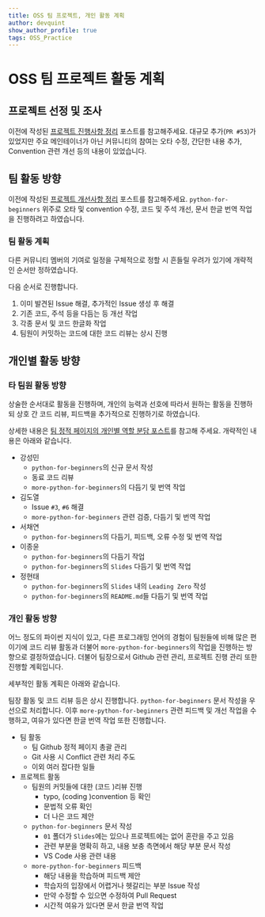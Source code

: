 ```yaml
---
title: OSS 팀 프로젝트, 개인 활동 계획
author: devquint
show_author_profile: true
tags: OSS_Practice
---
```


# OSS 팀 프로젝트 활동 계획

## 프로젝트 선정 및 조사

이전에 작성된 [프로젝트 진행사항 정리](https://devquint.github.io/2020/05/24/project-proceed.html) 포스트를 참고해주세요.
대규모 추가(`PR #53`)가 있었지만 주요 메인테이너가 아닌 커뮤니티의 참여는 오타 수정, 간단한 내용 추가, Convention 관련 개선 등의 내용이 있었습니다.


## 팀 활동 방향

이전에 작성된 [프로젝트 개선사항 정리](https://devquint.github.io/2020/05/24/team-plan.html) 포스트를 참고해주세요.
`python-for-beginners` 위주로 오타 및 convention 수정, 코드 및 주석 개선, 문서 한글 번역 작업을 진행하려고 하였습니다.


### 팀 활동 계획

다른 커뮤니티 멤버의 기여로 일정을 구체적으로 정할 시 흔들릴 우려가 있기에 개략적인 순서만 정하였습니다.

다음 순서로 진행합니다.
1. 이미 발견된 Issue 해결, 추가적인 Issue 생성 후 해결
1. 기존 코드, 주석 등을 다듬는 등 개선 작업
1. 각종 문서 및 코드 한글화 작업
1. 팀원이 커밋하는 코드에 대한 코드 리뷰는 상시 진행


## 개인별 활동 방향

### 타 팀원 활동 방향

상술한 순서대로 활동을 진행하며, 개인의 능력과 선호에 따라서 원하는 활동을 진행하되 상호 간 코드 리뷰, 피드백을 추가적으로 진행하기로 하였습니다.

상세한 내용은 [팀 정적 페이지의 개인별 역할 분담 포스트](https://20-1-skku-oss.github.io/2020-1-OSS-2/2020/05/24/Individual-Role.html)를 참고해 주세요.
개략적인 내용은 아래와 같습니다.

* 강성민
	* `python-for-beginners`의 신규 문서 작성
	* 동료 코드 리뷰
	* `more-python-for-beginners`의 다듬기 및 번역 작업
* 김도열
	* Issue `#3`, `#6` 해결
	* `more-python-for-beginners` 관련 검증, 다듬기 및 번역 작업
* 서채연
	* `python-for-beginners`의 다듬기, 피드백, 오류 수정 및 번역 작업
* 이종윤
	* `python-for-beginners`의 다듬기 작업
	* `python-for-beginners`의 `Slides` 다듬기 및 번역 작업
* 정현태
	* `python-for-beginners`의 `Slides` 내의 `Leading Zero` 작성
	* `python-for-beginners`의 `README.md`들 다듬기 및 번역 작업


### 개인 활동 방향

어느 정도의 파이썬 지식이 있고, 다른 프로그래밍 언어의 경험이 팀원들에 비해 많은 편이기에 코드 리뷰 활동과 더불어 `more-python-for-beginners`의 작업을 진행하는 방향으로 결정하였습니다.
더불어 팀장으로서 Github 관련 관리, 프로젝트 진행 관리 또한 진행할 계획입니다.

세부적인 활동 계획은 아래와 같습니다.

팀장 활동 및 코드 리뷰 등은 상시 진행합니다.
`python-for-beginners` 문서 작성을 우선으로 처리합니다.
이후 `more-python-for-beginners` 관련 피드백 및 개선 작업을 수행하고, 여유가 있다면 한글 번역 작업 또한 진행합니다.

* 팀 활동
	* 팀 Github 정적 페이지 총괄 관리
	* Git 사용 시 Conflict 관련 처리 주도
	* 이외 여러 잡다한 일들
* 프로젝트 활동
	* 팀원의 커밋들에 대한 (코드 )리뷰 진행
		* typo, (coding )convention 등 확인
		* 문법적 오류 확인
		* 더 나은 코드 제안
	* `python-for-beginners` 문서 작성
		* `01` 폴더가 `Slides`에는 있으나 프로젝트에는 없어 혼란을 주고 있음
		* 관련 부분을 명확히 하고, 내용 보충 측면에서 해당 부분 문서 작성
		* VS Code 사용 관련 내용
	* `more-python-for-beginners` 피드백
		* 해당 내용을 학습하며 피드백 제안
		* 학습자의 입장에서 어렵거나 헷갈리는 부분 Issue 작성
		* 만약 수정할 수 있으면 수정하여 Pull Request
		* 시간적 여유가 있다면 문서 한글 번역 작업
